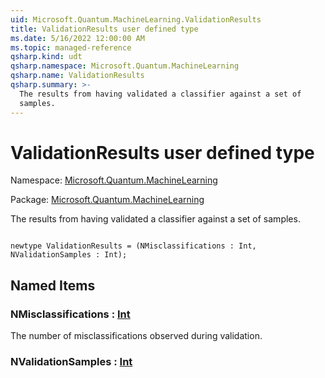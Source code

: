 ```yaml
---
uid: Microsoft.Quantum.MachineLearning.ValidationResults
title: ValidationResults user defined type
ms.date: 5/16/2022 12:00:00 AM
ms.topic: managed-reference
qsharp.kind: udt
qsharp.namespace: Microsoft.Quantum.MachineLearning
qsharp.name: ValidationResults
qsharp.summary: >-
  The results from having validated a classifier against a set of
  samples.
---
```


# ValidationResults user defined type

Namespace: [Microsoft.Quantum.MachineLearning](xref:Microsoft.Quantum.MachineLearning)

Package: [Microsoft.Quantum.MachineLearning](https://nuget.org/packages/Microsoft.Quantum.MachineLearning)


The results from having validated a classifier against a set ofsamples.

```qsharp

newtype ValidationResults = (NMisclassifications : Int, NValidationSamples : Int);
```



## Named Items

### NMisclassifications : [Int](xref:microsoft.quantum.qsharp.valueliterals#int-literals)

The number of misclassifications observed during validation.
### NValidationSamples : [Int](xref:microsoft.quantum.qsharp.valueliterals#int-literals)

